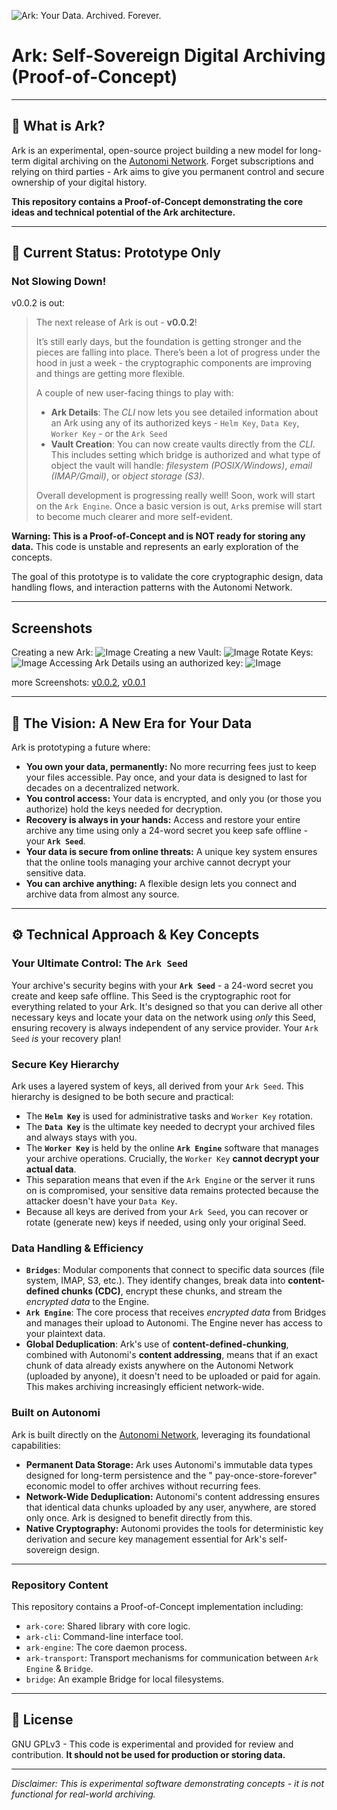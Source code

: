 ![Ark: Your Data. Archived. Forever.](./cover.png)

# Ark: Self-Sovereign Digital Archiving (Proof-of-Concept)

---

## 🤔 What is Ark?

Ark is an experimental, open-source project building a new model for long-term digital archiving on
the [Autonomi Network](#built-on-autonomi). Forget subscriptions and relying on third parties - Ark aims to give you
permanent control and secure ownership of your digital history.

**This repository contains a Proof-of-Concept demonstrating the core ideas and technical potential of the Ark
architecture.**

---

## 🚧 Current Status: Prototype Only

### Not Slowing Down!

v0.0.2 is out:

> The next release of Ark is out - **v0.0.2**!
>
> It’s still early days, but the foundation is getting stronger and the pieces are falling into place. There’s been a
> lot of progress under the hood in just a week - the cryptographic components are improving and things are getting more
> flexible.
>
> A couple of new user-facing things to play with:
> * **Ark Details**:  The *CLI* now lets you see detailed information about an Ark using any of its authorized keys -
    `Helm Key`, `Data Key`, `Worker Key` - or the `Ark Seed`
> * **Vault Creation**: You can now create vaults directly from the *CLI*. This includes setting which bridge is
    authorized and what type of object the vault will handle: *filesystem (POSIX/Windows)*, *email (IMAP/Gmail)*, or
    *object storage (S3)*.
>
> Overall development is progressing really well! Soon, work will start on the `Ark Engine`. Once a basic version is
> out, `Ark`s premise will start to become much clearer and more self-evident.

**Warning: This is a Proof-of-Concept and is NOT ready for storing any data.**
This code is unstable and represents an early exploration of the concepts.

The goal of this prototype is to validate the core cryptographic design, data handling flows, and interaction patterns
with the Autonomi Network.

---

## Screenshots

Creating a new Ark:
![Image](assets/poc/v0.0.1/screenshots/create2.png "creation of a new Ark")
Creating a new Vault:
![Image](assets/poc/v0.0.2/screenshots/create1.png "creation of a new Vault")
Rotate Keys:
![Image](assets/poc/v0.0.1/screenshots/rotate3.png "key rotation")
Accessing Ark Details using an authorized key:
![Image](assets/poc/v0.0.2/screenshots/show1.png "Ark Details")

more Screenshots: [v0.0.2](assets/poc/v0.0.2/screenshots/), [v0.0.1](assets/poc/v0.0.1/screenshots/)

---

## 🧠 The Vision: A New Era for Your Data

Ark is prototyping a future where:

* **You own your data, permanently:** No more recurring fees just to keep your files accessible. Pay once, and your data
  is designed to last for decades on a decentralized network.
* **You control access:** Your data is encrypted, and only you (or those you authorize) hold the keys needed for
  decryption.
* **Recovery is always in your hands:** Access and restore your entire archive any time using only a 24-word secret you
  keep safe offline - your **`Ark Seed`**.
* **Your data is secure from online threats:** A unique key system ensures that the online tools managing your archive
  cannot decrypt your sensitive data.
* **You can archive anything:** A flexible design lets you connect and archive data from almost any source.

---

## ⚙️ Technical Approach & Key Concepts

### **Your Ultimate Control: The `Ark Seed`**

Your archive's security begins with your **`Ark Seed`** - a 24-word secret you create and keep safe offline. This Seed
is the cryptographic root for everything related to your Ark. It's designed so that you can derive all other necessary
keys and locate your data on the network using *only* this Seed, ensuring recovery is always independent of any service
provider. Your `Ark Seed` *is* your recovery plan!

### **Secure Key Hierarchy**

Ark uses a layered system of keys, all derived from your `Ark Seed`. This hierarchy is designed to be both secure and
practical:

* The **`Helm Key`** is used for administrative tasks and `Worker Key` rotation.
* The **`Data Key`** is the ultimate key needed to decrypt your archived files and always stays with you.
* The **`Worker Key`** is held by the online **`Ark Engine`** software that manages your archive operations. Crucially,
  the `Worker Key` **cannot decrypt your actual data**.
* This separation means that even if the `Ark Engine` or the server it runs on is compromised, your sensitive data
  remains protected because the attacker doesn't have your `Data Key`.
* Because all keys are derived from your `Ark Seed`, you can recover or rotate (generate new) keys if needed, using only
  your original Seed.

### **Data Handling & Efficiency**

* **`Bridges`**: Modular components that connect to specific data sources (file system, IMAP, S3, etc.). They identify
  changes, break data into **content-defined chunks (CDC)**, encrypt these chunks, and stream the *encrypted data* to
  the Engine.
* **`Ark Engine`**: The core process that receives *encrypted data* from Bridges and manages their upload to Autonomi.
  The Engine never has access to your plaintext data.
* **Global Deduplication**: Ark's use of **content-defined-chunking**, combined with Autonomi's **content addressing**,
  means that if an exact chunk of data already exists anywhere on the Autonomi Network (uploaded by anyone), it doesn't
  need to be uploaded or paid for again. This makes archiving increasingly efficient network-wide.

### **Built on Autonomi**

Ark is built directly on the [Autonomi Network](https://github.com/maidsafe/autonomi/), leveraging its foundational
capabilities:

* **Permanent Data Storage:** Ark uses Autonomi's immutable data types designed for long-term persistence and the "
  pay-once-store-forever" economic model to offer archives without recurring fees.
* **Network-Wide Deduplication:** Autonomi's content addressing ensures that identical data chunks uploaded by any user,
  anywhere, are stored only once. Ark is designed to benefit directly from this.
* **Native Cryptography:** Autonomi provides the tools for deterministic key derivation and secure key management
  essential for Ark's self-sovereign design.

---

### Repository Content

This repository contains a Proof-of-Concept implementation including:

* `ark-core`: Shared library with core logic.
* `ark-cli`: Command-line interface tool.
* `ark-engine`: The core daemon process.
* `ark-transport`: Transport mechanisms for communication between `Ark Engine` & `Bridge`.
* `bridge`: An example Bridge for local filesystems.

---

## 📜 License

GNU GPLv3 - This code is experimental and provided for review and contribution. **It should not be used for production
or storing data.**

---

*Disclaimer: This is experimental software demonstrating concepts - it is not functional for real-world archiving.*
